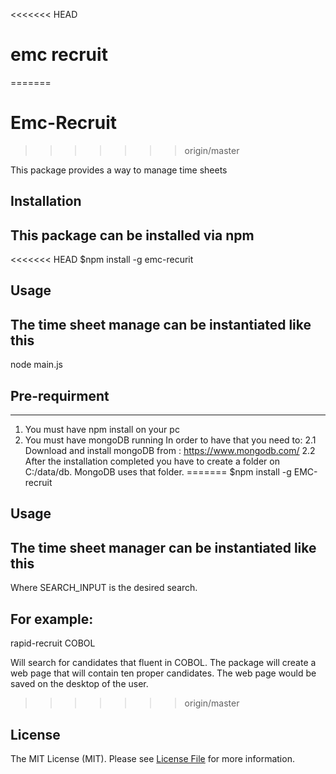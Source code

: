 <<<<<<< HEAD
# emc recruit
=======
# Emc-Recruit
>>>>>>> origin/master

This package provides a way to manage time sheets

## Installation

This package can be installed via npm
--------------
<<<<<<< HEAD
	$npm install -g emc-recurit

## Usage

The time sheet manage can be instantiated like this
--------------

node main.js

## Pre-requirment
------------
1. You must have npm install on your pc
2. You must have mongoDB running
	In order to have that you need to:
		2.1 Download and install mongoDB from : https://www.mongodb.com/
		2.2 After the installation completed you have to create a folder on C:/data/db. MongoDB uses that folder.
=======
	$npm install -g EMC-recruit

## Usage

The time sheet manager can be instantiated like this
--------------


Where SEARCH_INPUT is the desired search.

For example: 
--------------
rapid-recruit COBOL

Will search for candidates that fluent in COBOL.
The package will create a web page that will contain ten proper candidates.
The web page would be saved on the desktop of the user.

>>>>>>> origin/master

## License

The MIT License (MIT). Please see [License File](LICENSE.md) for more information.
